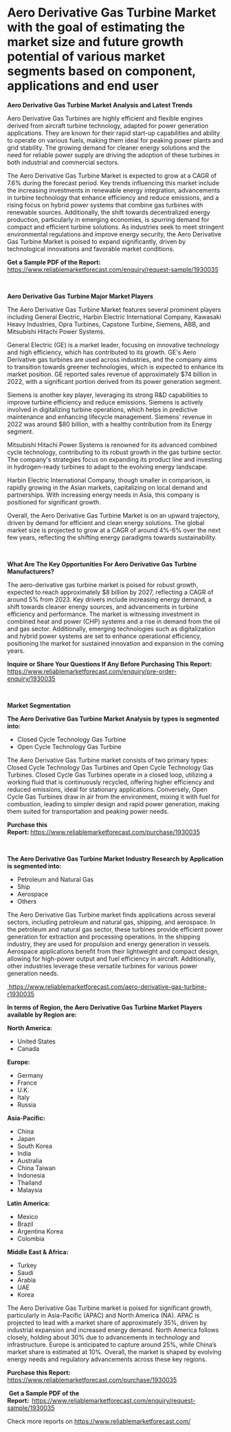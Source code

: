 <p><h1>Aero Derivative Gas Turbine Market with the goal of estimating the market size and future growth potential of various market segments based on component, applications and end user</h1></p><p><strong>Aero Derivative Gas Turbine Market Analysis and Latest Trends</strong></p>
<p><p>Aero Derivative Gas Turbines are highly efficient and flexible engines derived from aircraft turbine technology, adapted for power generation applications. They are known for their rapid start-up capabilities and ability to operate on various fuels, making them ideal for peaking power plants and grid stability. The growing demand for cleaner energy solutions and the need for reliable power supply are driving the adoption of these turbines in both industrial and commercial sectors.</p><p>The Aero Derivative Gas Turbine Market is expected to grow at a CAGR of 7.6% during the forecast period. Key trends influencing this market include the increasing investments in renewable energy integration, advancements in turbine technology that enhance efficiency and reduce emissions, and a rising focus on hybrid power systems that combine gas turbines with renewable sources. Additionally, the shift towards decentralized energy production, particularly in emerging economies, is spurring demand for compact and efficient turbine solutions. As industries seek to meet stringent environmental regulations and improve energy security, the Aero Derivative Gas Turbine Market is poised to expand significantly, driven by technological innovations and favorable market conditions.</p></p>
<p><strong>Get a Sample PDF of the Report:&nbsp;</strong> <a href="https://www.reliablemarketforecast.com/enquiry/request-sample/1930035?utm_campaign=1893&utm_medium=2&utm_source=Github&utm_content=ia&utm_term=16012025&utm_id=aero-derivative-gas-turbine">https://www.reliablemarketforecast.com/enquiry/request-sample/1930035</a></p>
<p>&nbsp;</p>
<p><strong>Aero Derivative Gas Turbine Major Market Players</strong></p>
<p><p>The Aero Derivative Gas Turbine Market features several prominent players including General Electric, Harbin Electric International Company, Kawasaki Heavy Industries, Opra Turbines, Capstone Turbine, Siemens, ABB, and Mitsubishi Hitachi Power Systems. </p><p>General Electric (GE) is a market leader, focusing on innovative technology and high efficiency, which has contributed to its growth. GE's Aero Derivative gas turbines are used across industries, and the company aims to transition towards greener technologies, which is expected to enhance its market position. GE reported sales revenue of approximately $74 billion in 2022, with a significant portion derived from its power generation segment.</p><p>Siemens is another key player, leveraging its strong R&D capabilities to improve turbine efficiency and reduce emissions. Siemens is actively involved in digitalizing turbine operations, which helps in predictive maintenance and enhancing lifecycle management. Siemens’ revenue in 2022 was around $80 billion, with a healthy contribution from its Energy segment.</p><p>Mitsubishi Hitachi Power Systems is renowned for its advanced combined cycle technology, contributing to its robust growth in the gas turbine sector. The company's strategies focus on expanding its product line and investing in hydrogen-ready turbines to adapt to the evolving energy landscape.</p><p>Harbin Electric International Company, though smaller in comparison, is rapidly growing in the Asian markets, capitalizing on local demand and partnerships. With increasing energy needs in Asia, this company is positioned for significant growth.</p><p>Overall, the Aero Derivative Gas Turbine Market is on an upward trajectory, driven by demand for efficient and clean energy solutions. The global market size is projected to grow at a CAGR of around 4%-6% over the next few years, reflecting the shifting energy paradigms towards sustainability.</p></p>
<p>&nbsp;</p>
<p><strong>What Are The Key Opportunities For Aero Derivative Gas Turbine Manufacturers?</strong></p>
<p><p>The aero-derivative gas turbine market is poised for robust growth, expected to reach approximately $8 billion by 2027, reflecting a CAGR of around 5% from 2023. Key drivers include increasing energy demand, a shift towards cleaner energy sources, and advancements in turbine efficiency and performance. The market is witnessing investment in combined heat and power (CHP) systems and a rise in demand from the oil and gas sector. Additionally, emerging technologies such as digitalization and hybrid power systems are set to enhance operational efficiency, positioning the market for sustained innovation and expansion in the coming years.</p></p>
<p><strong>Inquire or Share Your Questions If Any Before Purchasing This Report:</strong> <a href="https://www.reliablemarketforecast.com/enquiry/pre-order-enquiry/1930035?utm_campaign=1893&utm_medium=2&utm_source=Github&utm_content=ia&utm_term=16012025&utm_id=aero-derivative-gas-turbine">https://www.reliablemarketforecast.com/enquiry/pre-order-enquiry/1930035</a></p>
<p>&nbsp;</p>
<p><strong>Market Segmentation</strong></p>
<p><strong>The Aero Derivative Gas Turbine Market Analysis by types is segmented into:</strong></p>
<p><ul><li>Closed Cycle Technology Gas Turbine</li><li>Open Cycle Technology Gas Turbine</li></ul></p>
<p><p>The Aero Derivative Gas Turbine market consists of two primary types: Closed Cycle Technology Gas Turbines and Open Cycle Technology Gas Turbines. Closed Cycle Gas Turbines operate in a closed loop, utilizing a working fluid that is continuously recycled, offering higher efficiency and reduced emissions, ideal for stationary applications. Conversely, Open Cycle Gas Turbines draw in air from the environment, mixing it with fuel for combustion, leading to simpler design and rapid power generation, making them suited for transportation and peaking power needs.</p></p>
<p><strong>Purchase this Report:&nbsp;</strong><a href="https://www.reliablemarketforecast.com/purchase/1930035?utm_campaign=1893&utm_medium=2&utm_source=Github&utm_content=ia&utm_term=16012025&utm_id=aero-derivative-gas-turbine">https://www.reliablemarketforecast.com/purchase/1930035</a></p>
<p>&nbsp;</p>
<p><strong>The Aero Derivative Gas Turbine Market Industry Research by Application is segmented into:</strong></p>
<p><ul><li>Petroleum and Natural Gas</li><li>Ship</li><li>Aerospace</li><li>Others</li></ul></p>
<p><p>The Aero Derivative Gas Turbine market finds applications across several sectors, including petroleum and natural gas, shipping, and aerospace. In the petroleum and natural gas sector, these turbines provide efficient power generation for extraction and processing operations. In the shipping industry, they are used for propulsion and energy generation in vessels. Aerospace applications benefit from their lightweight and compact design, allowing for high-power output and fuel efficiency in aircraft. Additionally, other industries leverage these versatile turbines for various power generation needs.</p></p>
<p><a href="https://www.reliablemarketforecast.com/aero-derivative-gas-turbine-r1930035?utm_campaign=1893&utm_medium=2&utm_source=Github&utm_content=ia&utm_term=16012025&utm_id=aero-derivative-gas-turbine">&nbsp;https://www.reliablemarketforecast.com/aero-derivative-gas-turbine-r1930035</a></p>
<p><strong>In terms of Region, the Aero Derivative Gas Turbine Market Players available by Region are:</strong></p>
<p>
    <p> <strong> North America: </strong>
        <ul>
            <li>United States</li>
            <li>Canada</li>
        </ul>
        </p> 
    <p> <strong> Europe: </strong>
        <ul>
            <li>Germany</li>
            <li>France</li>
            <li>U.K.</li>
            <li>Italy</li>
            <li>Russia</li>
        </ul>
        </p> 
    <p> <strong> Asia-Pacific: </strong>
        <ul>
            <li>China</li>
            <li>Japan</li>
            <li>South Korea</li>
            <li>India</li>
            <li>Australia</li>
            <li>China Taiwan</li>
            <li>Indonesia</li>
            <li>Thailand</li>
            <li>Malaysia</li>
        </ul>
        </p> 
    <p> <strong> Latin America: </strong>
        <ul>
            <li>Mexico</li>
            <li>Brazil</li>
            <li>Argentina Korea</li>
            <li>Colombia</li>
        </ul>
        </p> 
    <p> <strong> Middle East & Africa: </strong>
        <ul>
            <li>Turkey</li>
            <li>Saudi</li>
            <li>Arabia</li>
            <li>UAE</li>
            <li>Korea</li>
        </ul>
    </p>
    </p>
<p><p>The Aero Derivative Gas Turbine market is poised for significant growth, particularly in Asia-Pacific (APAC) and North America (NA). APAC is projected to lead with a market share of approximately 35%, driven by industrial expansion and increased energy demand. North America follows closely, holding about 30% due to advancements in technology and infrastructure. Europe is anticipated to capture around 25%, while China’s market share is estimated at 10%. Overall, the market is shaped by evolving energy needs and regulatory advancements across these key regions.</p></p>
<p><strong>Purchase this Report: </strong><a href="https://www.reliablemarketforecast.com/purchase/1930035?utm_campaign=1893&utm_medium=2&utm_source=Github&utm_content=ia&utm_term=16012025&utm_id=aero-derivative-gas-turbine">https://www.reliablemarketforecast.com/purchase/1930035</a></p>
<p>&nbsp;<strong>Get a Sample PDF of the Report:&nbsp;&nbsp;</strong><a href="https://www.reliablemarketforecast.com/enquiry/request-sample/1930035?utm_campaign=1893&utm_medium=2&utm_source=Github&utm_content=ia&utm_term=16012025&utm_id=aero-derivative-gas-turbine">https://www.reliablemarketforecast.com/enquiry/request-sample/1930035</a></p>
<p><strong></strong></p>
<p>Check more reports on <a href="https://www.reliablemarketforecast.com/?utm_campaign=1893&utm_medium=2&utm_source=Github&utm_content=ia&utm_term=16012025&utm_id=aero-derivative-gas-turbine">https://www.reliablemarketforecast.com/</a></p>